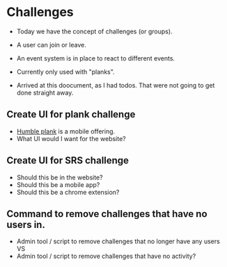 # Challenges
- Today we have the concept of challenges (or groups).
- A user can join or leave.
- An event system is in place to react to different events.
- Currently only used with "planks".

- Arrived at this doocument, as I had todos. That were not going to get done straight away.

## Create UI for plank challenge
- [Humble plank](https://github.com/freshteapot/the_humble_plank) is a mobile offering.
- What UI would I want for the website?

## Create UI for SRS challenge
- Should this be in the website?
- Should this be a mobile app?
- Should this be a chrome extension?

## Command to remove challenges that have no users in.
- Admin tool / script to remove challenges that no longer have any users
VS
- Admin tool / script to remove challenges that have no activity?

